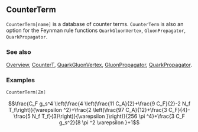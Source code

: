 ## CounterTerm

`CounterTerm[name]` is a database of counter terms. `CounterTerm` is also an option for the Feynman rule functions `QuarkGluonVertex`, `GluonPropagator`, `QuarkPropagator`.

### See also

[Overview](Extra/FeynCalc.md), [CounterT](CounterT.md), [QuarkGluonVertex](QuarkGluonVertex.md), [GluonPropagator](GluonPropagator.md), [QuarkPropagator](QuarkPropagator.md).

### Examples

```mathematica
CounterTerm[Zm]
```

$$\frac{C_F g_s^4 \left(\frac{4 \left(\frac{11 C_A}{2}+\frac{9 C_F}{2}-2 N_f T_f\right)}{\varepsilon ^2}+\frac{2 \left(\frac{97 C_A}{12}+\frac{3 C_F}{4}-\frac{5 N_f T_f}{3}\right)}{\varepsilon }\right)}{256 \pi ^4}+\frac{3 C_F g_s^2}{8 \pi ^2 \varepsilon }+1$$
